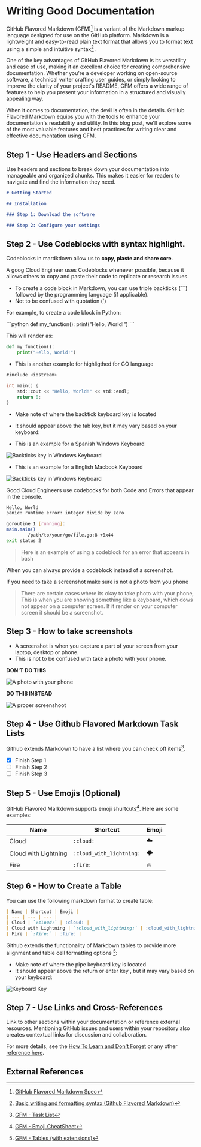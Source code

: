# Writing Good Documentation

GitHub Flavored Markdown (GFM)[^1] is a variant of the Markdown markup language designed for use on the GitHub platform. Markdown is a lightweight and easy-to-read plain text format that allows you to format text using a simple and intuitive syntax[^2] . 

One of the key advantages of GitHub Flavored Markdown is its versatility and ease of use, making it an excellent choice for creating comprehensive documentation. Whether you're a developer working on open-source software, a technical writer crafting user guides, or simply looking to improve the clarity of your project's README, GFM offers a wide range of features to help you present your information in a structured and visually appealing way.

When it comes to documentation, the devil is often in the details. GitHub Flavored Markdown equips you with the tools to enhance your documentation's readability and utility. In this blog post, we'll explore some of the most valuable features and best practices for writing clear and effective documentation using GFM.

## Step 1 - Use Headers and Sections

Use headers and sections to break down your documentation into manageable and organized chunks. This makes it easier for readers to navigate and find the information they need.

``` md
# Getting Started

## Installation

### Step 1: Download the software

### Step 2: Configure your settings
```


## Step 2 - Use Codeblocks with syntax highlight.

Codeblocks in mardkdown allow us to **copy, plaste and share core**. 

A goog Cloud Engineer uses Codeblocks whenever possible, because it allows others to copy and paste their code to replicate or research issues.



- To create a code block in Markdown, you can use triple backticks (```) followed by the programming language (if applicable).
- Not to be confused with quotation (')

For example, to create a code block in Python:

\```python
def my_function():
    print("Hello, World!")
\```

This will render as:

```python
def my_function():
    print("Hello, World!")
```

- This is another example for highligthed for GO language

``` go
#include <iostream>

int main() {
    std::cout << "Hello, World!" << std::endl;
    return 0;
}
```

- Make note of where the backtick keyboard key is located
- It should appear above the tab key, but it may vary based on your keyboard:

- This is an example for a Spanish Windows Keyboard 

![Backticks key in Windows Keyboard](/assets/backtick-WindowsSPA.jpg "Backticks key in Windows Keyboard")

- This is an example for a English Macbook Keyboard

![Backticks key in Windows Keyboard](/assets/backtick-MacENG.jpg "Backticks key in Windows Keyboard")

Good Cloud Engineers use codebocks for both Code and Errors that appear in the console.

```bash
Hello, World
panic: runtime error: integer divide by zero

goroutine 1 [running]:
main.main()
        /path/to/your/go/file.go:8 +0x44
exit status 2
```

> Here is an example of using a codeblock for an error that appears in bash

When you can always provide a codeblock instead of a screenshot.

If you need to take a screenshot make sure is not a photo from you phone

> There are certain cases where its okay to take photo with your phone, This is when you are showing something like a keyboard, which dows not appear on a computer screen. If it render on your computer screen it should be a screenshot.

## Step 3 - How to take screenshots

- A screenshot is when you capture a part of your screen from your laptop, desktop or phone.
- This is not to be confused with take a photo with your phone.

**DON'T DO THIS**

![A photo with your phone](/assets/phone_photo.jpg)

**DO THIS INSTEAD**

![A proper screenshoot](/assets/Screenshot.jpg)

## Step 4 - Use Github Flavored Markdown Task Lists

Github extends Markdown to have a list where you can check off items[^3].

- [x] Finish Step 1
- [ ] Finish Step 2
- [ ] Finish Step 3

## Step 5 - Use Emojis (Optional)

GitHub Flavored Markdown supports emoji shurtcuts[^4]. Here are some examples:

| Name | Shortcut | Emoji |
| --- | --- | --- |
| Cloud | `:cloud:` | :cloud: |
| Cloud with Lightning | `:cloud_with_lightning:` | :cloud_with_lightning: |
| Fire | `:fire:` | :fire: |

## Step 6 - How to Create a Table

You can use the following markdown format to create table:

```md
| Name | Shortcut | Emoji |
| --- | --- | --- |
| Cloud | `:cloud:` | :cloud: |
| Cloud with Lightning | `:cloud_with_lightning:` | :cloud_with_lightning: |
| Fire | `:fire:` | :fire: |
```

Github extends the functionality of Markdown tables to provide more alignment and table cell formatting options [^5]:

- Make note of where the pipe keyboard key is located
- It should appear above the return or enter key , but it may vary based on your keyboard:

![Keyboard Key](/assets/Pipe-MacENG.jpg)

## Step 7 - Use Links and Cross-References

Link to other sections within your documentation or reference external resources. Mentioning GitHub issues and users within your repository also creates contextual links for discussion and collaboration.

For more details, see the [How To Learn and Don't Forget](/how-to-learn/and-not-forget.md)
or any other [reference here](#external-references).


## External References

[^1]: [GitHub Flavored Markdown Spec](https://github.github.com/gfm/)

[^2]: [Basic writing and formatting syntax (Github Flavored Markdown)](https://docs.github.com/en/get-started/writing-on-github/getting-started-with-writing-and-formatting-on-github/basic-writing-and-formatting-syntax)

[^3]: [GFM - Task List](https://docs.github.com/en/get-started/writing-on-github/getting-started-with-writing-and-formatting-on-github/basic-writing-and-formatting-syntax#task-lists)

[^4]: [GFM - Emoji CheatSheet](https://github.com/ikatyang/emoji-cheat-sheet)

[^5]: [GFM - Tables (with extensions)](https://github.github.com/gfm/#tables-extension-)